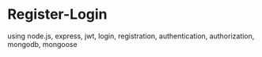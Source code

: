 # Register-Login
using node.js, express, jwt, login, registration, authentication, authorization, mongodb, mongoose
